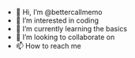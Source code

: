 - 👋 Hi, I’m @bettercallmemo
- 👀 I’m interested in coding
- 🌱 I’m currently learning the basics
- 💞️ I’m looking to collaborate on
- 📫 How to reach me

<!---
bettercallmemo/bettercallmemo is a ✨ special ✨ repository because its `README.md` (this file) appears on your GitHub profile.
You can click the Preview link to take a look at your changes.
--->
